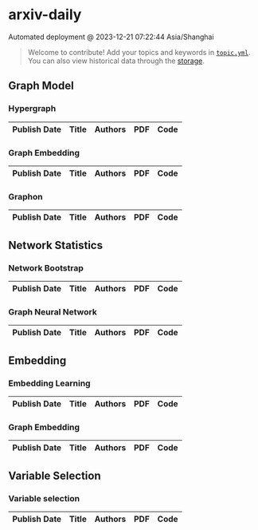 # arxiv-daily
 Automated deployment @ 2023-12-21 07:22:44 Asia/Shanghai
> Welcome to contribute! Add your topics and keywords in [`topic.yml`](https://github.com/xhnnnnn/arxiv-daily/blob/main/database/topic.yml).
> You can also view historical data through the [storage](https://github.com/xhnnnnn/arxiv-daily/blob/main/database/storage).

## Graph Model

### Hypergraph
|Publish Date|Title|Authors|PDF|Code|
| :---: | :---: | :---: | :---: | :---: |

### Graph Embedding
|Publish Date|Title|Authors|PDF|Code|
| :---: | :---: | :---: | :---: | :---: |

### Graphon
|Publish Date|Title|Authors|PDF|Code|
| :---: | :---: | :---: | :---: | :---: |

## Network Statistics

### Network Bootstrap
|Publish Date|Title|Authors|PDF|Code|
| :---: | :---: | :---: | :---: | :---: |

### Graph Neural Network
|Publish Date|Title|Authors|PDF|Code|
| :---: | :---: | :---: | :---: | :---: |

## Embedding

### Embedding Learning
|Publish Date|Title|Authors|PDF|Code|
| :---: | :---: | :---: | :---: | :---: |

### Graph Embedding
|Publish Date|Title|Authors|PDF|Code|
| :---: | :---: | :---: | :---: | :---: |

## Variable Selection

### Variable selection
|Publish Date|Title|Authors|PDF|Code|
| :---: | :---: | :---: | :---: | :---: |
